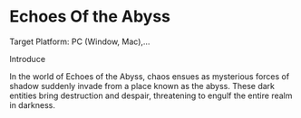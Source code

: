 # Echoes Of the Abyss
Target Platform: PC (Window, Mac),…

Introduce

In the world of Echoes of the Abyss, chaos ensues as mysterious forces of shadow suddenly invade from a place known as the abyss. These dark entities bring destruction and despair, threatening to engulf the entire realm in darkness. 
